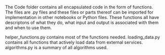 The Code folder contains all encapsulated code in the form of functions. The files are .py files and these files or parts thereof can be imported for implementation in other notebooks or Python files. These functions all have descriptons of what they do, what input and output is associated with them and when to use them.

helper_functions.py contains most of the functions needed.
loading_data.py contains all functions that actively load data from external services.
algorithms.py is a summary of all algorithms used.
